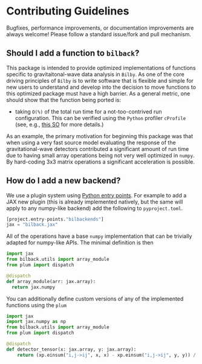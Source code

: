 # Contributing Guidelines

Bugfixes, performance improvements, or documentation improvements are always welcome!
Please follow a standard issue/fork and pull mechanism.

## Should I add a function to `bilback`?

This package is intended to provide optimized implementations of functions
specific to gravitaitonal-wave data analysis in `Bilby`.
As one of the core driving principles of `Bilby` is to write software that
is flexible and simple for new users to understand and develop into the
decision to move functions to this optimized package must have a high
barrier.
As a general metric, one should show that the function being ported is:
- taking `O(%)` of the total run time for a not-too-contrived run configuration. 
  This can be verified using the
  `Python` profiler `cProfile` (see, e.g.,
  [this SO](https://stackoverflow.com/questions/582336/how-can-you-profile-a-python-script)
  for more details.)

As an example, the primary motivation for beginning this package was that when
using a very fast source model evaluating the response of the gravitational-wave
detectors contributed a significant amount of run time due to having small
array operations being not very well optimized in `numpy`.
By hard-coding 3x3 matrix operations a significant acceleration is possible.

## How do I add a new backend?

We use a plugin system using [Python entry points](https://setuptools.pypa.io/en/latest/userguide/entry_point.html).
For example to add a JAX new plugin (this is already implemented natively, but the same will apply to any numpy-like
backend) add the following to `pyproject.toml`.

```python
[project.entry-points."bilbackends"]
jax = "bilback.jax"
```

All of the operations have a base `numpy` implementation that can be trivially adapted for numpy-like APIs.
The minimal definition is then

```python
import jax
from bilback.utils import array_module
from plum import dispatch

@dispatch
def array_module(arr: jax.array):
  return jax.numpy
```

You can additionally define custom versions of any of the implemented functions using the `plum`

```python
import jax
import jax.numpy as np
from bilback.utils import array_module
from plum import dispatch

@dispatch
def detector_tensor(x: jax.array, y: jax.array):
    return (xp.einsum("i,j->ij", x, x) - xp.einsum("i,j->ij", y, y)) / 2
```
